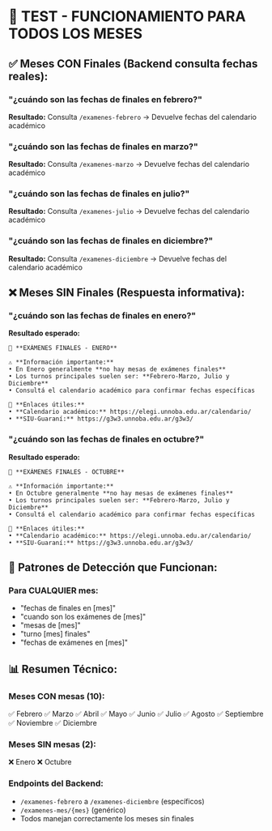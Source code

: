 # 📅 TEST - FUNCIONAMIENTO PARA TODOS LOS MESES

## ✅ Meses CON Finales (Backend consulta fechas reales):

### "¿cuándo son las fechas de finales en febrero?"

**Resultado:** Consulta `/examenes-febrero` → Devuelve fechas del calendario académico

### "¿cuándo son las fechas de finales en marzo?"

**Resultado:** Consulta `/examenes-marzo` → Devuelve fechas del calendario académico

### "¿cuándo son las fechas de finales en julio?"

**Resultado:** Consulta `/examenes-julio` → Devuelve fechas del calendario académico

### "¿cuándo son las fechas de finales en diciembre?"

**Resultado:** Consulta `/examenes-diciembre` → Devuelve fechas del calendario académico

## ❌ Meses SIN Finales (Respuesta informativa):

### "¿cuándo son las fechas de finales en enero?"

**Resultado esperado:**

```
📅 **EXÁMENES FINALES - ENERO**

⚠️ **Información importante:**
• En Enero generalmente **no hay mesas de exámenes finales**
• Los turnos principales suelen ser: **Febrero-Marzo, Julio y Diciembre**
• Consultá el calendario académico para confirmar fechas específicas

🔗 **Enlaces útiles:**
• **Calendario académico:** https://elegi.unnoba.edu.ar/calendario/
• **SIU-Guaraní:** https://g3w3.unnoba.edu.ar/g3w3/
```

### "¿cuándo son las fechas de finales en octubre?"

**Resultado esperado:**

```
📅 **EXÁMENES FINALES - OCTUBRE**

⚠️ **Información importante:**
• En Octubre generalmente **no hay mesas de exámenes finales**
• Los turnos principales suelen ser: **Febrero-Marzo, Julio y Diciembre**
• Consultá el calendario académico para confirmar fechas específicas

🔗 **Enlaces útiles:**
• **Calendario académico:** https://elegi.unnoba.edu.ar/calendario/
• **SIU-Guaraní:** https://g3w3.unnoba.edu.ar/g3w3/
```

## 🎯 Patrones de Detección que Funcionan:

### Para CUALQUIER mes:

- "fechas de finales en [mes]"
- "cuando son los exámenes de [mes]"
- "mesas de [mes]"
- "turno [mes] finales"
- "fechas de exámenes en [mes]"

## 📊 Resumen Técnico:

### Meses CON mesas (10):

✅ Febrero ✅ Marzo ✅ Abril ✅ Mayo ✅ Junio
✅ Julio ✅ Agosto ✅ Septiembre ✅ Noviembre ✅ Diciembre

### Meses SIN mesas (2):

❌ Enero ❌ Octubre

### Endpoints del Backend:

- `/examenes-febrero` a `/examenes-diciembre` (específicos)
- `/examenes-mes/{mes}` (genérico)
- Todos manejan correctamente los meses sin finales
